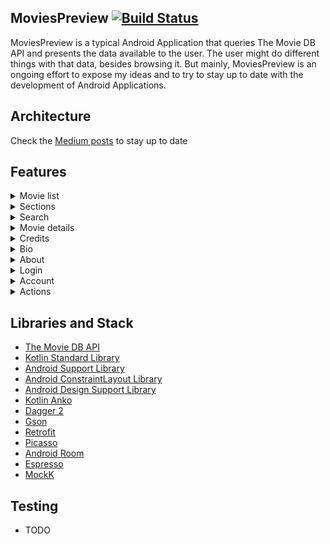 ## MoviesPreview [![Build Status](https://travis-ci.org/perettijuan/moviespreview.svg?branch=master)](https://travis-ci.org/perettijuan/moviespreview)

MoviesPreview is a typical Android Application that queries The Movie DB API and presents the data available to the user. The user might do different things with that data, besides browsing it. But mainly, MoviesPreview is an ongoing effort to expose my ideas and to try to stay up to date with the development of Android Applications.


## Architecture

Check the [Medium posts](https://medium.com/@peretti.juan/moviespreview-the-android-app-architecture-a19221094292) to stay up to date


## Features

<details>
    <summary>Movie list</summary>

[![Lists gif](https://github.com/perettijuan/moviespreview/blob/develop/art/movieList.gif)](https://github.com/perettijuan/moviespreview/blob/develop/art/movieList.gif)

</details>

<details>
    <summary>Sections</summary>

[![Sections gif](https://github.com/perettijuan/moviespreview/blob/develop/art/sections.gif)](https://github.com/perettijuan/moviespreview/blob/develop/art/sections.gif)

</details>

<details>
    <summary>Search</summary>

[![Search gif](https://github.com/perettijuan/moviespreview/blob/develop/art/search.gif)](https://github.com/perettijuan/moviespreview/blob/develop/art/search.gif)

</details>

<details>
    <summary>Movie details</summary>

[![Details gif](https://github.com/perettijuan/moviespreview/blob/develop/art/movieDetails.gif)](https://github.com/perettijuan/moviespreview/blob/develop/art/movieDetails.gif)

</details>

<details>
    <summary>Credits</summary>

[![Credits gif](https://github.com/perettijuan/moviespreview/blob/develop/art/movieCredits.gif)](https://github.com/perettijuan/moviespreview/blob/develop/art/movieCredits.gif)

</details>

<details>
    <summary>Bio</summary>

[![Bio gif](https://github.com/perettijuan/moviespreview/blob/develop/art/bio.gif)](https://github.com/perettijuan/moviespreview/blob/develop/art/bio.gif)

</details>


<details>
    <summary>About</summary>

[![About gif](https://github.com/perettijuan/moviespreview/blob/develop/art/about.gif)](https://github.com/perettijuan/moviespreview/blob/develop/art/about.gif)

</details>

<details>
    <summary>Login</summary>

[![About gif](https://github.com/perettijuan/moviespreview/blob/develop/art/login.gif)](https://github.com/perettijuan/moviespreview/blob/develop/art/login.gif)

</details>

<details>
    <summary>Account</summary>

[![About gif](https://github.com/perettijuan/moviespreview/blob/develop/art/userAccount.gif)](https://github.com/perettijuan/moviespreview/blob/develop/art/userAccount.gif)

</details>

<details>
    <summary>Actions</summary>

[![Actions gif](https://github.com/perettijuan/moviespreview/blob/develop/art/movieActions.gif)](https://github.com/perettijuan/moviespreview/blob/develop/art/movieActions.gif)

</details>

## Libraries and Stack

 - [The Movie DB API](https://www.themoviedb.org/documentation/api)
 - [Kotlin Standard Library](https://kotlinlang.org/api/latest/jvm/stdlib/index.html)
 - [Android Support Library](https://developer.android.com/topic/libraries/support-library/packages.html)
 - [Android ConstraintLayout Library](https://developer.android.com/training/constraint-layout/index.html)
 - [Android Design Support Library](https://developer.android.com/training/material/design-library.html)
 - [Kotlin Anko](https://github.com/Kotlin/anko)
 - [Dagger 2](https://github.com/codepath/android_guides/wiki/Dependency-Injection-with-Dagger-2)
 - [Gson](https://github.com/google/gson)
 - [Retrofit](http://square.github.io/retrofit/) 
 - [Picasso](https://square.github.io/picasso/) 
 - [Android Room](https://developer.android.com/topic/libraries/architecture/room.html) 
 - [Espresso](https://developer.android.com/training/testing/espresso/index.html) 
 - [MockK](https://github.com/mockk/mockk) 

## Testing
- TODO

